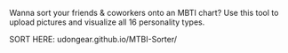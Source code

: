Wanna sort your friends & coworkers onto an MBTI chart? Use this tool to upload pictures and visualize all 16 personality types.

SORT HERE: udongear.github.io/MTBI-Sorter/
